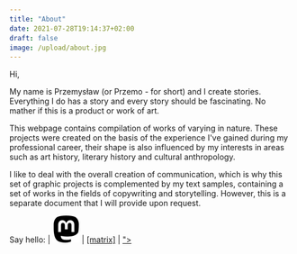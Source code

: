 ```yaml
---
title: "About"
date: 2021-07-28T19:14:37+02:00
draft: false
image: /upload/about.jpg
---
```


Hi,

My name is Przemysław (or Przemo - for short) and I create stories. Everything I do has a story and every story should be fascinating. No mather if this is a product or work of art.

This webpage contains compilation of works of varying in nature. These projects were created on the basis of the experience I've gained during my professional career, their shape is also influenced by my interests in areas such as art history, literary history and cultural anthropology. 

I like to deal with the overall creation of communication, which is why this set of graphic projects is complemented by my text samples, containing a set of works in the fields of copywriting and storytelling. However, this is a separate document that I will provide upon request. 

Say hello: <span class="social_icons"><a rel="me at github" href="https://github.com/przem360" target="_blank"><i data-feather="github"></i></a> | <a rel="me at mastodon" href="https://mastodon.art/@distortiongain" target="_blank"><img src="/upload/mastodon.svg" alt="mastodon icon"></a> | <a href="https://matrix.to/#/@wolski:matrix.org" target="_blank">[matrix]</a> | <a href="#" data-bs-toggle="tooltip" data-bs-html="true" title="<img src='/upload/email-15px.png' alt='mail'>"><i data-feather="mail"></i></a></span>
